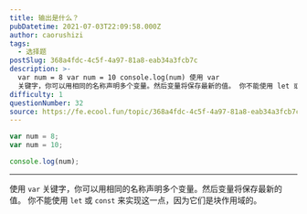 ```yaml
---
title: 输出是什么？
pubDatetime: 2021-07-03T22:09:58.000Z
author: caorushizi
tags:
  - 选择题
postSlug: 368a4fdc-4c5f-4a97-81a8-eab34a3fcb7c
description: >-
  var num = 8 var num = 10 console.log(num) 使用 var
  关键字，你可以用相同的名称声明多个变量。然后变量将保存最新的值。 你不能使用 let 或 const 来实现这一点，因为它们是块作用域的。
difficulty: 1
questionNumber: 32
source: https://fe.ecool.fun/topic/368a4fdc-4c5f-4a97-81a8-eab34a3fcb7c
---
```


```javascript
var num = 8;
var num = 10;

console.log(num);
```

---

使用 `var` 关键字，你可以用相同的名称声明多个变量。然后变量将保存最新的值。
你不能使用 `let` 或 `const` 来实现这一点，因为它们是块作用域的。
